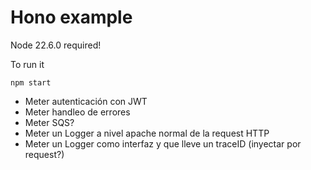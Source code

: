 # Hono example

Node 22.6.0 required!

To run it

```
npm start
```

- Meter autenticación con JWT
- Meter handleo de errores
- Meter SQS?
- Meter un Logger a nivel apache normal de la request HTTP
- Meter un Logger como interfaz y que lleve un traceID (inyectar por request?)
